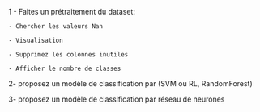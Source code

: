 1 - Faites un prétraitement du dataset:

    - Chercher les valeurs Nan

    - Visualisation

    - Supprimez les colonnes inutiles

    - Afficher le nombre de classes

2- proposez un modèle de classification par (SVM ou RL, RandomForest)

3- proposez un modèle de classification par réseau de neurones
